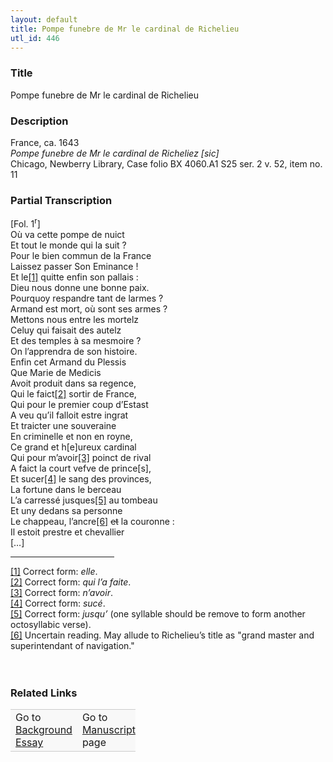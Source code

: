 ```yaml
---  
layout: default  
title: Pompe funebre de Mr le cardinal de Richelieu  
utl_id: 446
---
```


### Title

Pompe funebre de Mr le cardinal de Richelieu

### Description

<p>France, ca. 1643<br /><em>Pompe funebre de Mr le cardinal de Richeliez [sic]  </em><br />
Chicago, Newberry Library, Case folio BX 4060.A1 S25 ser. 2 v. 52, item no. 11</p>



### Partial Transcription

<p>[Fol. 1<sup>r</sup>]<br />
Où va cette pompe de nuict<br />
Et tout le monde qui la suit ?<br />
Pour le bien commun de la France<br />
Laissez passer Son Eminance !<br />
Et le<a href="#_ftn1" name="_ftnref1" title="" id="_ftnref1">[1]</a> quitte enfin son pallais :<br />
Dieu nous donne une bonne paix.<br />
Pourquoy respandre tant de larmes ?<br />
Armand est mort, où sont ses armes ?<br />
Mettons nous entre les mortelz<br />
Celuy qui faisait des autelz<br />
Et des temples à sa mesmoire ?<br />
On l’apprendra de son histoire.<br />
Enfin cet Armand du Plessis<br />
Que Marie de Medicis<br />
Avoit produit dans sa regence,<br />
Qui le faict<a href="#_ftn2" name="_ftnref2" title="" id="_ftnref2">[2]</a> sortir de France,<br />
Qui pour le premier coup d’Estast<br />
A veu qu’il falloit estre ingrat<br />
Et traicter une souveraine<br />
En criminelle et non en royne,<br />
Ce grand et h[e]ureux cardinal<br />
Qui pour m’avoir<a href="#_ftn3" name="_ftnref3" title="" id="_ftnref3">[3]</a> poinct de rival<br />
A faict la court vefve de prince[s],<br />
Et sucer<a href="#_ftn4" name="_ftnref4" title="" id="_ftnref4">[4]</a> le sang des provinces,<br />
La fortune dans le berceau<br />
L’a carressé jusques<a href="#_ftn5" name="_ftnref5" title="" id="_ftnref5">[5]</a> au tombeau<br />
Et uny dedans sa personne<br />
Le chappeau, l’ancre<a href="#_ftn6" name="_ftnref6" title="" id="_ftnref6">[6]</a> <s>et</s> la couronne :<br />
Il estoit prestre et chevallier<br />
[…]</p>
<div>
<hr align="left" size="1" width="33%" /><div id="ftn1"><a href="#_ftnref1" name="_ftn1" title="" id="_ftn1">[1]</a> Correct form: <em>elle</em>.</div>
<div id="ftn2"><a href="#_ftnref2" name="_ftn2" title="" id="_ftn2">[2]</a> Correct form: <em>qui l’a faite</em>.</div>
<div id="ftn3"><a href="#_ftnref3" name="_ftn3" title="" id="_ftn3">[3]</a> Correct form: <em>n’avoir</em>.</div>
<div id="ftn4"><a href="#_ftnref4" name="_ftn4" title="" id="_ftn4">[4]</a> Correct form: <em>sucé</em>.</div>
<div id="ftn5"><a href="#_ftnref5" name="_ftn5" title="" id="_ftn5">[5]</a> Correct form: <em>jusqu’ </em>(one syllable should be remove to form another octosyllabic verse).</div>
<div id="ftn6"><a href="#_ftnref6" name="_ftn6" title="" id="_ftn6">[6]</a> Uncertain reading. May allude to Richelieu’s title as "grand master and superintendant of navigation."</div>
<div> </div>
<div> </div>
</div>


### Related Links

<table border="0.5" cellpadding="1" cellspacing="1" style="width: 200px; background-color:#F8F8F8;">
    <tbody style="border-color:#ccc">
        <tr style="border-color:#ccc">
            <td>Go to <a href="https://centerfordigitalhumanities.github.io/Newberry-French-paleography/essay/446" target="_blank">Background Essay</a></td>
            <td>Go to <a href="https://centerfordigitalhumanities.github.io/Newberry-French-paleography/www/record.html?id=446" target="_blank">Manuscript</a> page</td>
        </tr>
    </tbody>
</table>
